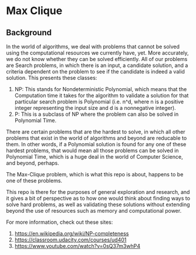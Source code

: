 # Max Clique

## Background

In the world of algorithms, we deal with problems that cannot be solved using the computational resources we currently have, yet. More accurately, we do not know whether they can be solved efficiently. All of our problems are Search problems, in which there is an input, a candidate solution, and a criteria dependent on the problem to see if the candidate is indeed a valid solution. This presents these classes:
1. NP: This stands for Nondeterministic Polynomial, which means that the Computation time it takes for the algorithm to validate a solution for that particular search problem is Polynomial (i.e. n^d, where n is a positive integer representing the input size and d is a nonnegative integer).
2. P: This is a subclass of NP where the problem can also be solved in Polynomial Time.

There are certain problems that are the hardest to solve, in which all other problems that exist in the world of algorithms and beyond are reducable to them. In other words, if a Polynomial solution is found for any one of these hardest problems, that would mean all those problems can be solved in Polynomial Time, which is a huge deal in the world of Computer Science, and beyond, perhaps.

The Max-Clique problem, which is what this repo is about, happens to be one of these problems.

This repo is there for the purposes of general exploration and research, and it gives a bit of perspective as to how one would think about finding ways to solve hard problems, as well as validating these solutions without extending beyond the use of resources such as memory and computational power.

For more information, check out these sites:
1) https://en.wikipedia.org/wiki/NP-completeness
2) https://classroom.udacity.com/courses/ud401
3) https://www.youtube.com/watch?v=0sQ37m3whP4
